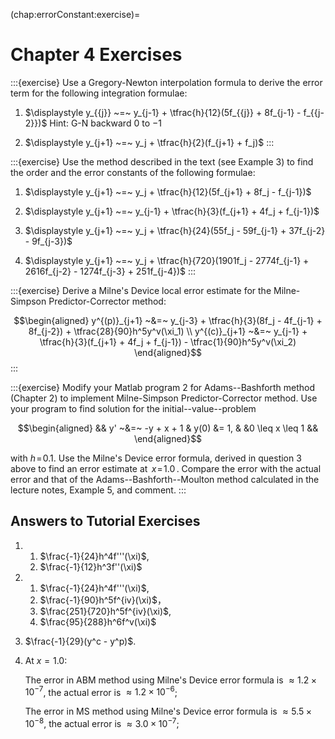 (chap:errorConstant:exercise)=
# Chapter 4 Exercises

:::{exercise}
Use a Gregory-Newton interpolation formula to derive the error term
for the following integration formulae:

1.  $\displaystyle y_{{j}} ~=~ y_{j-1} + \tfrac{h}{12}(5f_{{j}} + 8f_{j-1} - f_{{j-2}})$
    Hint: G-N backward $0$ to $-1$

2.  $\displaystyle y_{j+1} ~=~ y_j + \tfrac{h}{2}(f_{j+1} + f_j)$
:::

:::{exercise}
Use the method described in the text (see Example 3) to find the
order and the error constants of the following formulae:

1.  $\displaystyle y_{j+1} ~=~ y_j
            + \tfrac{h}{12}(5f_{j+1} + 8f_j - f_{j-1})$

2.  $\displaystyle y_{j+1} ~=~ y_{j-1}
            + \tfrac{h}{3}(f_{j+1} + 4f_j + f_{j-1})$

3.  $\displaystyle y_{j+1} ~=~ y_j + \tfrac{h}{24}(55f_j - 59f_{j-1}
            + 37f_{j-2} - 9f_{j-3})$

4.  $\displaystyle y_{j+1} ~=~ y_j + \tfrac{h}{720}(1901f_j - 2774f_{j-1}
            + 2616f_{j-2} - 1274f_{j-3} + 251f_{j-4})$
:::

:::{exercise}
Derive a Milne's Device local error estimate for the Milne-Simpson
Predictor-Corrector method: 

$$\begin{aligned}
        y^{(p)}_{j+1} ~&=~ y_{j-3} + \tfrac{h}{3}(8f_j - 4f_{j-1} + 8f_{j-2})
        + \tfrac{28}{90}h^5y^v(\xi_1)
        \\
        y^{(c)}_{j+1} ~&=~ y_{j-1} + \tfrac{h}{3}(f_{j+1} + 4f_j + f_{j-1})
        - \tfrac{1}{90}h^5y^v(\xi_2)   
\end{aligned}$$
:::

:::{exercise}
Modify your Matlab program 2 for Adams--Bashforth method (Chapter 2)
to implement Milne-Simpson Predictor-Corrector method. Use your
program to find solution for the initial--value--problem

$$\begin{aligned}
        && y' ~&=~ -y + x + 1
            & y(0) &= 1,
            & &0 \leq x \leq 1 &&   
\end{aligned}$$ 

with $h \!=\! 0.1$. Use the Milne's Device error
formula, derived in question 3 above to find an error estimate at
$\,x \!=\! 1.0\,$. Compare the error with the actual error and that
of the Adams--Bashforth--Moulton method calculated in the lecture
notes, Example 5, and comment.
:::    

## Answers to Tutorial Exercises

1.  
    1. $\frac{-1}{24}h^4f'''(\xi)$,
    1. $\frac{-1}{12}h^3f''(\xi)$

2.  
    1. $\frac{-1}{24}h^4f'''(\xi)$,
    1. $\frac{-1}{90}h^5f^{iv}(\xi)$，
    1. $\frac{251}{720}h^5f^{iv}(\xi)$,
    1. $\frac{95}{288}h^6f^v(\xi)$

3.  $\frac{-1}{29}(y^c - y^p)$.

4.  At $x = 1.0$:

    The error in ABM method using Milne's Device error formula is
    $\approx 1.2\times10^{-7}$, the actual error is
    $\approx 1.2\times10^{-6}$;

    The error in MS method using Milne's Device error formula is
    $\approx 5.5\times10^{-8}$, the actual error is
    $\approx 3.0\times10^{-7}$;

